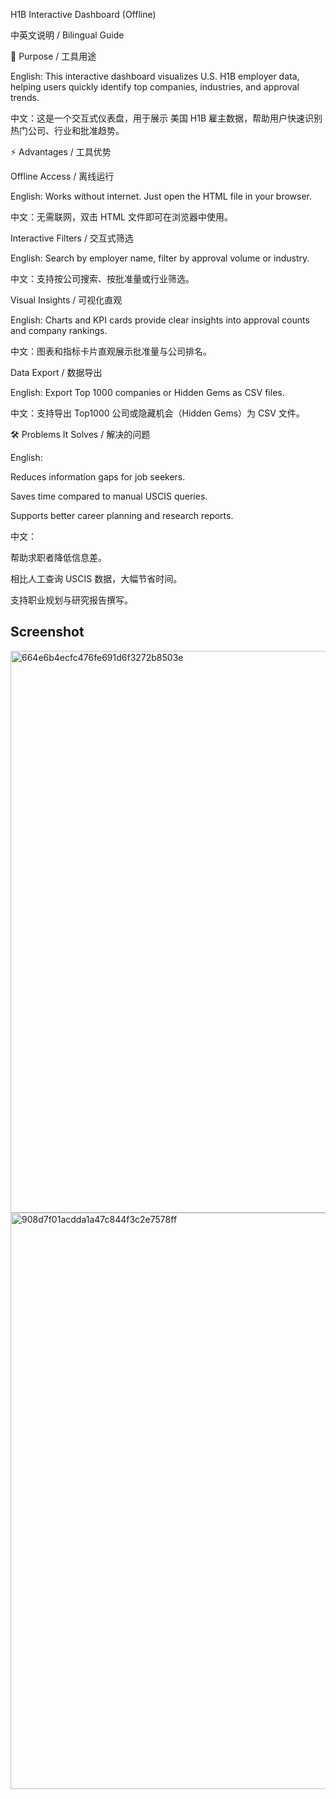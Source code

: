 H1B Interactive Dashboard (Offline)

中英文说明 / Bilingual Guide

📌 Purpose / 工具用途

English: This interactive dashboard visualizes U.S. H1B employer data, helping users quickly identify top companies, industries, and approval trends.

中文：这是一个交互式仪表盘，用于展示 美国 H1B 雇主数据，帮助用户快速识别热门公司、行业和批准趋势。

⚡ Advantages / 工具优势

Offline Access / 离线运行

English: Works without internet. Just open the HTML file in your browser.

中文：无需联网，双击 HTML 文件即可在浏览器中使用。

Interactive Filters / 交互式筛选

English: Search by employer name, filter by approval volume or industry.

中文：支持按公司搜索、按批准量或行业筛选。

Visual Insights / 可视化直观

English: Charts and KPI cards provide clear insights into approval counts and company rankings.

中文：图表和指标卡片直观展示批准量与公司排名。

Data Export / 数据导出

English: Export Top 1000 companies or Hidden Gems as CSV files.

中文：支持导出 Top1000 公司或隐藏机会（Hidden Gems）为 CSV 文件。

🛠️ Problems It Solves / 解决的问题

English:

Reduces information gaps for job seekers.

Saves time compared to manual USCIS queries.

Supports better career planning and research reports.

中文：

帮助求职者降低信息差。

相比人工查询 USCIS 数据，大幅节省时间。

支持职业规划与研究报告撰写。

## Screenshot
<img width="1227" height="899" alt="664e6b4ecfc476fe691d6f3272b8503e" src="https://github.com/user-attachments/assets/aa2027fc-7564-4c20-870a-7aa9031a6192" />


<img width="1203" height="922" alt="908d7f01acdda1a47c844f3c2e7578ff" src="https://github.com/user-attachments/assets/036865dd-58fa-4c67-831a-5d7dccae9dde" />


